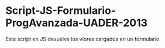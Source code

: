 Script-JS-Formulario-ProgAvanzada-UADER-2013
============================================

Este script en JS devuelve los vlores cargados en un formulario

<html>
   <head>
      <title>
         P&aacute;gina con Javascript.
      </title>
      <script language="javascript">
         <!--
            function comprobar()
            {
               var resultado = "";
               for (indice=0;indice<formulario.elements.length;indice++)
               {
                  resultado += "El campo " + indice + " se llama ";
                  resultado += formulario.elements[indice].name;
                  resultado += ". Es de tipo " + formulario.elements[indice].type;
                  resultado += ". Su valor es " + formulario.elements[indice].value;
                  resultado += "\n";
               }

               alert (resultado);

            }

         //-->
      </script>

